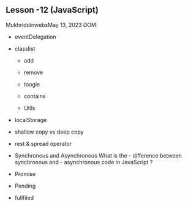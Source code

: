 ## Lesson -12 (JavaScript)
MukhriddinwebsMay 13, 2023
DOM:

- eventDelegation

- classlist
  - add
  - remove
  - toogle
  - contains

  - Utils 


- localStorage


- shallow copy vs deep copy
- rest & spread operator
- Synchronous and Asynchronous What is the - difference between synchronous and - asynchronous code in JavaScript ?
- Promise
- Pending
- fullfiled